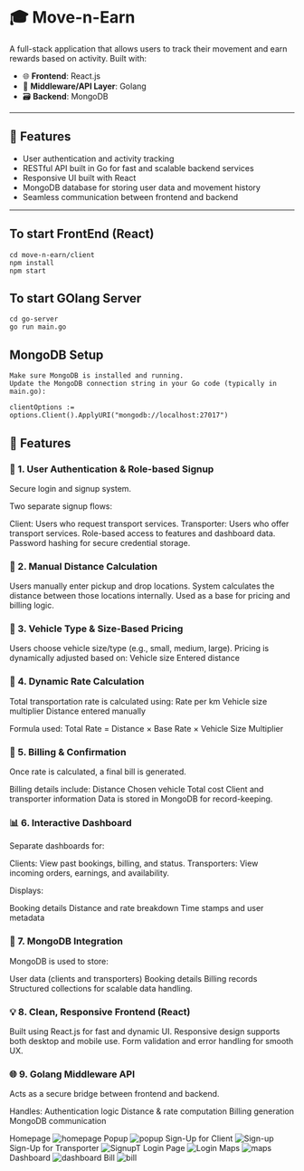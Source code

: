 # 🎓 Move-n-Earn 

A full-stack application that allows users to track their movement and earn rewards based on activity. Built with:

- 🌐 **Frontend**: React.js  
- 🔧 **Middleware/API Layer**: Golang  
- 🗃️ **Backend**: MongoDB  

---

## 🚀 Features

- User authentication and activity tracking
- RESTful API built in Go for fast and scalable backend services
- Responsive UI built with React
- MongoDB database for storing user data and movement history
- Seamless communication between frontend and backend

---

## To start FrontEnd (React)
```
cd move-n-earn/client
npm install
npm start
```

## To start GOlang Server
```
cd go-server
go run main.go
```
## MongoDB Setup
```
Make sure MongoDB is installed and running.
Update the MongoDB connection string in your Go code (typically in main.go):

clientOptions := options.Client().ApplyURI("mongodb://localhost:27017")
```


## 🔧 Features

### 🔐 1. User Authentication & Role-based Signup

Secure login and signup system.

Two separate signup flows:

Client: Users who request transport services.
Transporter: Users who offer transport services.
Role-based access to features and dashboard data.
Password hashing for secure credential storage.

### 🧭 2. Manual Distance Calculation

Users manually enter pickup and drop locations.
System calculates the distance between those locations internally.
Used as a base for pricing and billing logic.

### 🚚 3. Vehicle Type & Size-Based Pricing

Users choose vehicle size/type (e.g., small, medium, large).
Pricing is dynamically adjusted based on:
Vehicle size
Entered distance

### 💸 4. Dynamic Rate Calculation

Total transportation rate is calculated using:
Rate per km
Vehicle size multiplier
Distance entered manually

Formula used:
Total Rate = Distance × Base Rate × Vehicle Size Multiplier

### 🧾 5. Billing & Confirmation

Once rate is calculated, a final bill is generated.

Billing details include:
Distance
Chosen vehicle
Total cost
Client and transporter information
Data is stored in MongoDB for record-keeping.

### 📊 6. Interactive Dashboard

Separate dashboards for:

Clients: View past bookings, billing, and status.
Transporters: View incoming orders, earnings, and availability.

Displays:

Booking details
Distance and rate breakdown
Time stamps and user metadata

### 📁 7. MongoDB Integration

MongoDB is used to store:

User data (clients and transporters)
Booking details
Billing records
Structured collections for scalable data handling.

### 💡 8. Clean, Responsive Frontend (React)

Built using React.js for fast and dynamic UI.
Responsive design supports both desktop and mobile use.
Form validation and error handling for smooth UX.

### 🌐 9. Golang Middleware API

Acts as a secure bridge between frontend and backend.

Handles:
Authentication logic
Distance & rate computation
Billing generation
MongoDB communication

Homepage
![homepage](https://github.com/user-attachments/assets/3caa8f59-0c0d-4b0b-a4e0-a4202b8849e5)
Popup
![popup](https://github.com/user-attachments/assets/5cdd1789-3dac-4036-907b-090cac20d9e9)
Sign-Up for Client
![Sign-up](https://github.com/user-attachments/assets/4ad83139-826b-4136-a1db-e9f4b1c5ffc0)
Sign-Up for Transporter 
![SignupT](https://github.com/user-attachments/assets/61a8e773-5b06-4373-a743-eed9fe58a0e2)
Login Page
![Login](https://github.com/user-attachments/assets/ffc827a4-c518-443f-a1c9-08a3089a475e)
Maps
![maps](https://github.com/user-attachments/assets/4d26d189-93e0-4ba0-b1ab-f2fc9c5ecdc4)
Dashboard
![dashboard](https://github.com/user-attachments/assets/660958a3-ad53-4d60-8d28-c62f10b4fe51)
Bill
![bill](https://github.com/user-attachments/assets/963625a8-d21e-428c-b46e-94bed7311cda)


